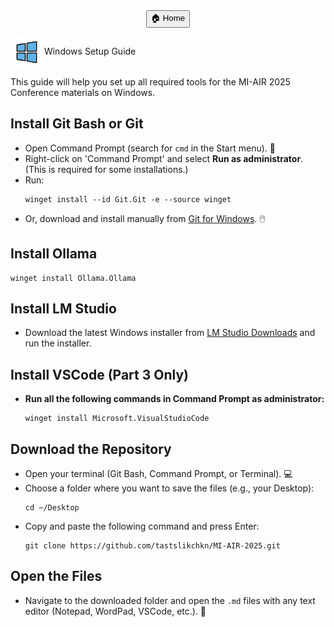 <div align="center">
  <a href="../README.md" title="Home"><button>🏠 Home</button></a>
</div>

<img src="../images/windows.png" alt="Windows" width="50" style="vertical-align:middle;"/></a> Windows Setup Guide

This guide will help you set up all required tools for the MI-AIR 2025 Conference materials on Windows.

## Install Git Bash or Git
- Open Command Prompt (search for `cmd` in the Start menu). 💬
- Right-click on 'Command Prompt' and select **Run as administrator**. (This is required for some installations.)
- Run:
  ```
  winget install --id Git.Git -e --source winget
  ```
- Or, download and install manually from [Git for Windows](https://git-scm.com/download/win). 🖱️

## Install Ollama
  ```
  winget install Ollama.Ollama
  ```

## Install LM Studio
- Download the latest Windows installer from [LM Studio Downloads](https://lmstudio.ai/download) and run the installer.

## Install VSCode (Part 3 Only)
- **Run all the following commands in Command Prompt as administrator:**
  ```
  winget install Microsoft.VisualStudioCode
  ```

## Download the Repository
- Open your terminal (Git Bash, Command Prompt, or Terminal). 💻
- Choose a folder where you want to save the files (e.g., your Desktop):
  ```
  cd ~/Desktop
  ```
- Copy and paste the following command and press Enter:
  ```
  git clone https://github.com/tastslikchkn/MI-AIR-2025.git
  ```

## Open the Files
- Navigate to the downloaded folder and open the `.md` files with any text editor (Notepad, WordPad, VSCode, etc.). 📝
